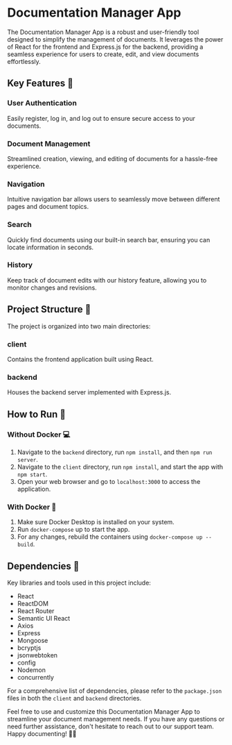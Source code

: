 # Documentation Manager App    
The Documentation Manager App is a robust and user-friendly tool designed to simplify the management of documents. It leverages the power of React for the frontend and Express.js for the backend, providing a seamless experience for users to create, edit, and view documents effortlessly.  

## Key Features 🔑  
### User Authentication  
Easily register, log in, and log out to ensure secure access to your documents.  
### Document Management  
Streamlined creation, viewing, and editing of documents for a hassle-free experience.  
### Navigation  
Intuitive navigation bar allows users to seamlessly move between different pages and document topics.  
### Search  
Quickly find documents using our built-in search bar, ensuring you can locate information in seconds.  
### History  
Keep track of document edits with our history feature, allowing you to monitor changes and revisions.  
## Project Structure 📁  
The project is organized into two main directories:  

### client  
Contains the frontend application built using React.  
### backend  
Houses the backend server implemented with Express.js.  
## How to Run 🏃  
### Without Docker 💻  
1. Navigate to the ```backend``` directory, run ```npm install```, and then ```npm run server```.  
2. Navigate to the ```client``` directory, run ```npm install```, and start the app with ```npm start```.  
3. Open your web browser and go to ```localhost:3000``` to access the application.  
### With Docker 🐳  
1. Make sure Docker Desktop is installed on your system.  
2. Run ```docker-compose``` up to start the app.  
3. For any changes, rebuild the containers using ```docker-compose up --build```.  
## Dependencies 🔧  
Key libraries and tools used in this project include:  

- React  
- ReactDOM  
- React Router  
- Semantic UI React  
- Axios  
- Express  
- Mongoose  
- bcryptjs  
- jsonwebtoken  
- config  
- Nodemon  
- concurrently  

For a comprehensive list of dependencies, please refer to the ```package.json``` files in both the ```client``` and ```backend``` directories.  

Feel free to use and customize this Documentation Manager App to streamline your document management needs. If you have any questions or need further assistance, don't hesitate to reach out to our support team. Happy documenting! 📝✨  
